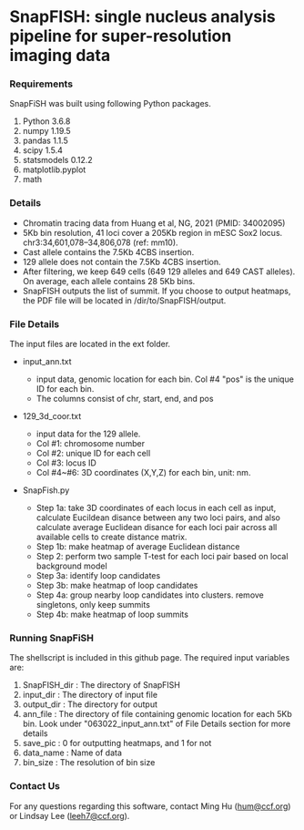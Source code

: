 # SnapFISH: single nucleus analysis pipeline for super-resolution imaging data


### Requirements
SnapFiSH was built using following Python packages.

1. Python 3.6.8
2. numpy 1.19.5
3. pandas 1.1.5
5. scipy 1.5.4
6. statsmodels 0.12.2
7. matplotlib.pyplot
8. math


### Details

- Chromatin tracing data from Huang et al, NG, 2021 (PMID: 34002095)
- 5Kb bin resolution, 41 loci cover a 205Kb region in mESC Sox2 locus. chr3:34,601,078–34,806,078 (ref: mm10).
- Cast allele contains the 7.5Kb 4CBS insertion.
- 129 allele does not contain the 7.5Kb 4CBS insertion. 
- After filtering, we keep 649 cells (649 129 alleles and 649 CAST alleles). On average, each allele contains 28 5Kb bins.
- SnapFISH outputs the list of summit. If you choose to output heatmaps, the PDF file will be located in /dir/to/SnapFISH/output. 

### File Details
The input files are located in the ext folder.

* input_ann.txt 
  * input data, genomic location for each bin. Col #4 "pos" is the unique ID for each bin.
  * The columns consist of chr, start, end, and pos

* 129_3d_coor.txt
  * input data for the 129 allele. 
  * Col #1: chromosome number
  * Col #2: unique ID for each cell
  * Col #3: locus ID
  * Col #4~#6: 3D coordinates (X,Y,Z) for each bin, unit: nm.


* SnapFish.py       
  * Step 1a: take 3D coordinates of each locus in each cell as input, calculate Eucildean disance between any two loci pairs, and also calculate average Euclidean disance for each loci pair across all available cells to create distance matrix.          
  * Step 1b: make heatmap of average Euclidean distance                       
  * Step 2: perform two sample T-test for each loci pair based on local background model               
  * Step 3a: identify loop candidates        
  * Step 3b: make heatmap of loop candidates               
  * Step 4a: group nearby loop candidates into clusters. remove singletons, only keep summits              
  * Step 4b: make heatmap of loop summits

### Running SnapFiSH

The shellscript is included in this github page. The required input variables are:

1. SnapFISH_dir : The directory of SnapFISH
2. input_dir : The directory of input file
3. output_dir : The directory for output
4. ann_file : The directory of file containing genomic location for each 5Kb bin. Look under "063022_input_ann.txt" of File Details section for more details 
5. save_pic : 0 for outputting heatmaps, and 1 for not
6. data_name : Name of data
7. bin_size : The resolution of bin size


### Contact Us
For any questions regarding this software, contact Ming Hu (hum@ccf.org) or Lindsay Lee (leeh7@ccf.org).
